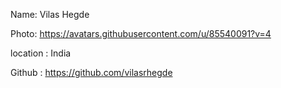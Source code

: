 Name: Vilas Hegde

Photo: https://avatars.githubusercontent.com/u/85540091?v=4

location : India

Github : https://github.com/vilasrhegde
